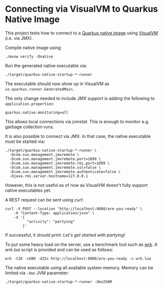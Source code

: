 # Connecting via VisualVM to Quarkus Native Image

This project tests how to connect to a [Quarkus native image](https://quarkus.io/)
using [VisualVM](https://visualvm.github.io/) (i.e. via JMX).

Compile native image using:

```shell
./mvnw verify -Dnative
```

Run the generated native executable via:

```shell
./target/quarkus-native-startup-*-runner
```

The executable should now show up in VisualVM as `io.quarkus.runner.GeneratedMain`.

The only change needed to include JMX support is adding the following to `application.properties`:

`quarkus.native.monitoring=all`

This allows local connections via *jvmstat*. This is enough to monitor e.g. garbage collection runs.

It is also possible to connect via JMX. In that case, the native executable must be started via:

```shell
./target/quarkus-native-startup-*-runner \
  -Dcom.sun.management.jmxremote \
  -Dcom.sun.management.jmxremote.port=1099 \
  -Dcom.sun.management.jmxremote.rmi.port=1099 \
  -Dcom.sun.management.jmxremote.ssl=false \
  -Dcom.sun.management.jmxremote.authenticate=false \
  -Djava.rmi.server.hostname=127.0.0.1
```

However, this is not useful as of now as VisualVM doesn't fully support native executables yet.

A REST request can be sent using *curl*:

```shell
curl -X POST --location "http://localhost:8080/are-you-ready" \
    -H "Content-Type: application/json" \
    -d '{
          "activity": "partying"
        }'
```

If successful, it should print: *Let's get started with partying!*

To put some heavy load on the server, use a benchmark tool such as [wrk](https://github.com/wg/wrk). A *wrk.lua* script
is provided and can be used as follows:

```shell
wrk -t26 -c600 -d25s http://localhost:8080/are-you-ready -s wrk.lua
```

The native executable using all available system memory. Memory can be limited via `-Xmx` JVM parameter:

```shell
./target/quarkus-native-startup-*-runner -Xmx256M
```
